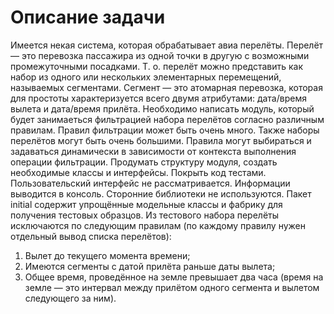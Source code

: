 # Описание задачи
  Имеется некая система, которая обрабатывает авиа перелёты. Перелёт — это перевозка пассажира из одной точки в другую с возможными промежуточными посадками. Т. о. перелёт можно представить как набор из одного или нескольких элементарных перемещений, называемых сегментами. Сегмент — это атомарная перевозка, которая для простоты характеризуется всего двумя атрибутами: дата/время вылета и дата/время прилёта.
  Необходимо написать модуль, который будет занимаеться фильтрацией набора перелётов согласно различным правилам. Правил фильтрации может быть очень много. Также наборы перелётов могут быть очень большими. Правила могут выбираться и задаваться динамически в зависимости от контекста выполнения операции фильтрации.
  Продумать структуру модуля, создать необходимые классы и интерфейсы. Покрыть код тестами. Пользовательский интерфейс не рассматривается. Информации выводится в консоль. Сторонние библиотеки не используются.
  Пакет initial содержит упрощённые модельные классы и фабрику для получения тестовых образцов.
  Из тестового набора перелёты исключаются по следующим правилам (по каждому правилу нужен отдельный вывод списка перелётов):
1.	Вылет до текущего момента времени;
2.	Имеются сегменты с датой прилёта раньше даты вылета;
3.	Общее время, проведённое на земле превышает два часа (время на земле — это интервал между прилётом одного сегмента и вылетом следующего за ним).


